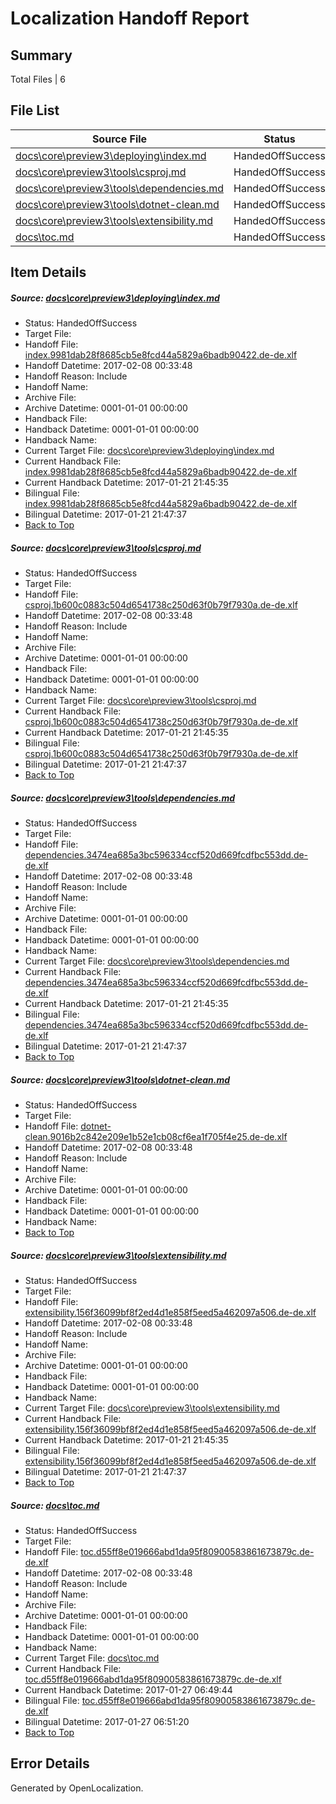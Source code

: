 # <a name='report-top'></a> Localization Handoff Report

## Summary
 Total Files | 6

## File List
 Source File | Status | Details 
 ----------- | ------ | ------- 
 [docs\core\preview3\deploying\index.md](https://github.com/dotnet/docs/blob/dd0178014749e66749e87e4c82c4979d1dd6ea1b/docs/core/preview3/deploying/index.md) | HandedOffSuccess | [Details](#0dff199f088d5d4276d3ce7671dcc338f0bd2af658)
 [docs\core\preview3\tools\csproj.md](https://github.com/dotnet/docs/blob/dd0178014749e66749e87e4c82c4979d1dd6ea1b/docs/core/preview3/tools/csproj.md) | HandedOffSuccess | [Details](#82d200fd44c6e5c1c756bf4aa1252e152de07f0059)
 [docs\core\preview3\tools\dependencies.md](https://github.com/dotnet/docs/blob/dd0178014749e66749e87e4c82c4979d1dd6ea1b/docs/core/preview3/tools/dependencies.md) | HandedOffSuccess | [Details](#c55c1b1249fc3e0d844dce82c520444944d8ceaa60)
 [docs\core\preview3\tools\dotnet-clean.md](https://github.com/dotnet/docs/blob/dd0178014749e66749e87e4c82c4979d1dd6ea1b/docs/core/preview3/tools/dotnet-clean.md) | HandedOffSuccess | [Details](#6b0f82e4413b55b934cdfc6fd82568e3a155df3062)
 [docs\core\preview3\tools\extensibility.md](https://github.com/dotnet/docs/blob/dd0178014749e66749e87e4c82c4979d1dd6ea1b/docs/core/preview3/tools/extensibility.md) | HandedOffSuccess | [Details](#e6f39f474fc743064390720c827cb5b0b903d77d76)
 [docs\toc.md](https://github.com/dotnet/docs/blob/dd0178014749e66749e87e4c82c4979d1dd6ea1b/docs/toc.md) | HandedOffSuccess | [Details](#dfd9bd2b6c148a5f9d4f776d1f76c76aa003bc4b3472)

## Item Details
##### <a name='0dff199f088d5d4276d3ce7671dcc338f0bd2af658'></a> Source: [docs\core\preview3\deploying\index.md](https://github.com/dotnet/docs/blob/dd0178014749e66749e87e4c82c4979d1dd6ea1b/docs/core/preview3/deploying/index.md)
* Status: HandedOffSuccess
* Target File: 
* Handoff File: [index.9981dab28f8685cb5e8fcd44a5829a6badb90422.de-de.xlf](https://github.com/dotnet/docs.handoff/blob/070e60828a558c4be3f19fc555c0f71db5428c55/ol-handoff/dotnet/docs.de-de/master/dotnet-core/index.9981dab28f8685cb5e8fcd44a5829a6badb90422.de-de.xlf)
* Handoff Datetime: 2017-02-08 00:33:48
* Handoff Reason: Include
* Handoff Name: 
* Archive File: 
* Archive Datetime: 0001-01-01 00:00:00
* Handback File: 
* Handback Datetime: 0001-01-01 00:00:00
* Handback Name: 
* Current Target File: [docs\core\preview3\deploying\index.md](https://github.com/dotnet/docs.de-de/blob/c5f98ed291aaa04599d4c59d804bdba4f0c15db9/docs/core/preview3/deploying/index.md)
* Current Handback File: [index.9981dab28f8685cb5e8fcd44a5829a6badb90422.de-de.xlf](https://github.com/dotnet/docs.handback/blob/d6450e2c5e8c4689cd19fee3b172930668ebd036/ol-handback/dotnet/docs.de-de/master/dotnet-core/index.9981dab28f8685cb5e8fcd44a5829a6badb90422.de-de.xlf)
* Current Handback Datetime: 2017-01-21 21:45:35
* Bilingual File: [index.9981dab28f8685cb5e8fcd44a5829a6badb90422.de-de.xlf](https://github.com/dotnet/docs.handback/blob/d6450e2c5e8c4689cd19fee3b172930668ebd036/ol-handback/dotnet/docs.de-de/master/dotnet-core/index.9981dab28f8685cb5e8fcd44a5829a6badb90422.de-de.xlf)
* Bilingual Datetime: 2017-01-21 21:47:37
* [Back to Top](#report-top)

##### <a name='82d200fd44c6e5c1c756bf4aa1252e152de07f0059'></a> Source: [docs\core\preview3\tools\csproj.md](https://github.com/dotnet/docs/blob/dd0178014749e66749e87e4c82c4979d1dd6ea1b/docs/core/preview3/tools/csproj.md)
* Status: HandedOffSuccess
* Target File: 
* Handoff File: [csproj.1b600c0883c504d6541738c250d63f0b79f7930a.de-de.xlf](https://github.com/dotnet/docs.handoff/blob/070e60828a558c4be3f19fc555c0f71db5428c55/ol-handoff/dotnet/docs.de-de/master/dotnet-core/csproj.1b600c0883c504d6541738c250d63f0b79f7930a.de-de.xlf)
* Handoff Datetime: 2017-02-08 00:33:48
* Handoff Reason: Include
* Handoff Name: 
* Archive File: 
* Archive Datetime: 0001-01-01 00:00:00
* Handback File: 
* Handback Datetime: 0001-01-01 00:00:00
* Handback Name: 
* Current Target File: [docs\core\preview3\tools\csproj.md](https://github.com/dotnet/docs.de-de/blob/c5f98ed291aaa04599d4c59d804bdba4f0c15db9/docs/core/preview3/tools/csproj.md)
* Current Handback File: [csproj.1b600c0883c504d6541738c250d63f0b79f7930a.de-de.xlf](https://github.com/dotnet/docs.handback/blob/d6450e2c5e8c4689cd19fee3b172930668ebd036/ol-handback/dotnet/docs.de-de/master/dotnet-core/csproj.1b600c0883c504d6541738c250d63f0b79f7930a.de-de.xlf)
* Current Handback Datetime: 2017-01-21 21:45:35
* Bilingual File: [csproj.1b600c0883c504d6541738c250d63f0b79f7930a.de-de.xlf](https://github.com/dotnet/docs.handback/blob/d6450e2c5e8c4689cd19fee3b172930668ebd036/ol-handback/dotnet/docs.de-de/master/dotnet-core/csproj.1b600c0883c504d6541738c250d63f0b79f7930a.de-de.xlf)
* Bilingual Datetime: 2017-01-21 21:47:37
* [Back to Top](#report-top)

##### <a name='c55c1b1249fc3e0d844dce82c520444944d8ceaa60'></a> Source: [docs\core\preview3\tools\dependencies.md](https://github.com/dotnet/docs/blob/dd0178014749e66749e87e4c82c4979d1dd6ea1b/docs/core/preview3/tools/dependencies.md)
* Status: HandedOffSuccess
* Target File: 
* Handoff File: [dependencies.3474ea685a3bc596334ccf520d669fcdfbc553dd.de-de.xlf](https://github.com/dotnet/docs.handoff/blob/070e60828a558c4be3f19fc555c0f71db5428c55/ol-handoff/dotnet/docs.de-de/master/dotnet-core/dependencies.3474ea685a3bc596334ccf520d669fcdfbc553dd.de-de.xlf)
* Handoff Datetime: 2017-02-08 00:33:48
* Handoff Reason: Include
* Handoff Name: 
* Archive File: 
* Archive Datetime: 0001-01-01 00:00:00
* Handback File: 
* Handback Datetime: 0001-01-01 00:00:00
* Handback Name: 
* Current Target File: [docs\core\preview3\tools\dependencies.md](https://github.com/dotnet/docs.de-de/blob/c5f98ed291aaa04599d4c59d804bdba4f0c15db9/docs/core/preview3/tools/dependencies.md)
* Current Handback File: [dependencies.3474ea685a3bc596334ccf520d669fcdfbc553dd.de-de.xlf](https://github.com/dotnet/docs.handback/blob/d6450e2c5e8c4689cd19fee3b172930668ebd036/ol-handback/dotnet/docs.de-de/master/dotnet-core/dependencies.3474ea685a3bc596334ccf520d669fcdfbc553dd.de-de.xlf)
* Current Handback Datetime: 2017-01-21 21:45:35
* Bilingual File: [dependencies.3474ea685a3bc596334ccf520d669fcdfbc553dd.de-de.xlf](https://github.com/dotnet/docs.handback/blob/d6450e2c5e8c4689cd19fee3b172930668ebd036/ol-handback/dotnet/docs.de-de/master/dotnet-core/dependencies.3474ea685a3bc596334ccf520d669fcdfbc553dd.de-de.xlf)
* Bilingual Datetime: 2017-01-21 21:47:37
* [Back to Top](#report-top)

##### <a name='6b0f82e4413b55b934cdfc6fd82568e3a155df3062'></a> Source: [docs\core\preview3\tools\dotnet-clean.md](https://github.com/dotnet/docs/blob/dd0178014749e66749e87e4c82c4979d1dd6ea1b/docs/core/preview3/tools/dotnet-clean.md)
* Status: HandedOffSuccess
* Target File: 
* Handoff File: [dotnet-clean.9016b2c842e209e1b52e1cb08cf6ea1f705f4e25.de-de.xlf](https://github.com/dotnet/docs.handoff/blob/070e60828a558c4be3f19fc555c0f71db5428c55/ol-handoff/dotnet/docs.de-de/master/dotnet-core/dotnet-clean.9016b2c842e209e1b52e1cb08cf6ea1f705f4e25.de-de.xlf)
* Handoff Datetime: 2017-02-08 00:33:48
* Handoff Reason: Include
* Handoff Name: 
* Archive File: 
* Archive Datetime: 0001-01-01 00:00:00
* Handback File: 
* Handback Datetime: 0001-01-01 00:00:00
* Handback Name: 
* [Back to Top](#report-top)

##### <a name='e6f39f474fc743064390720c827cb5b0b903d77d76'></a> Source: [docs\core\preview3\tools\extensibility.md](https://github.com/dotnet/docs/blob/dd0178014749e66749e87e4c82c4979d1dd6ea1b/docs/core/preview3/tools/extensibility.md)
* Status: HandedOffSuccess
* Target File: 
* Handoff File: [extensibility.156f36099bf8f2ed4d1e858f5eed5a462097a506.de-de.xlf](https://github.com/dotnet/docs.handoff/blob/070e60828a558c4be3f19fc555c0f71db5428c55/ol-handoff/dotnet/docs.de-de/master/dotnet-core/extensibility.156f36099bf8f2ed4d1e858f5eed5a462097a506.de-de.xlf)
* Handoff Datetime: 2017-02-08 00:33:48
* Handoff Reason: Include
* Handoff Name: 
* Archive File: 
* Archive Datetime: 0001-01-01 00:00:00
* Handback File: 
* Handback Datetime: 0001-01-01 00:00:00
* Handback Name: 
* Current Target File: [docs\core\preview3\tools\extensibility.md](https://github.com/dotnet/docs.de-de/blob/c5f98ed291aaa04599d4c59d804bdba4f0c15db9/docs/core/preview3/tools/extensibility.md)
* Current Handback File: [extensibility.156f36099bf8f2ed4d1e858f5eed5a462097a506.de-de.xlf](https://github.com/dotnet/docs.handback/blob/d6450e2c5e8c4689cd19fee3b172930668ebd036/ol-handback/dotnet/docs.de-de/master/dotnet-core/extensibility.156f36099bf8f2ed4d1e858f5eed5a462097a506.de-de.xlf)
* Current Handback Datetime: 2017-01-21 21:45:35
* Bilingual File: [extensibility.156f36099bf8f2ed4d1e858f5eed5a462097a506.de-de.xlf](https://github.com/dotnet/docs.handback/blob/d6450e2c5e8c4689cd19fee3b172930668ebd036/ol-handback/dotnet/docs.de-de/master/dotnet-core/extensibility.156f36099bf8f2ed4d1e858f5eed5a462097a506.de-de.xlf)
* Bilingual Datetime: 2017-01-21 21:47:37
* [Back to Top](#report-top)

##### <a name='dfd9bd2b6c148a5f9d4f776d1f76c76aa003bc4b3472'></a> Source: [docs\toc.md](https://github.com/dotnet/docs/blob/dd0178014749e66749e87e4c82c4979d1dd6ea1b/docs/toc.md)
* Status: HandedOffSuccess
* Target File: 
* Handoff File: [toc.d55ff8e019666abd1da95f80900583861673879c.de-de.xlf](https://github.com/dotnet/docs.handoff/blob/070e60828a558c4be3f19fc555c0f71db5428c55/ol-handoff/dotnet/docs.de-de/master/dotnet-core/toc.d55ff8e019666abd1da95f80900583861673879c.de-de.xlf)
* Handoff Datetime: 2017-02-08 00:33:48
* Handoff Reason: Include
* Handoff Name: 
* Archive File: 
* Archive Datetime: 0001-01-01 00:00:00
* Handback File: 
* Handback Datetime: 0001-01-01 00:00:00
* Handback Name: 
* Current Target File: [docs\toc.md](https://github.com/dotnet/docs.de-de/blob/5d1a0cb461a3a55c30732e94459d776c46ab77b9/docs/toc.md)
* Current Handback File: [toc.d55ff8e019666abd1da95f80900583861673879c.de-de.xlf](https://github.com/dotnet/docs.handback/blob/64b5f1f6f4df01a670263ba3fef936439e50f2e2/ol-handback/dotnet/docs.de-de/master/dotnet-core/toc.d55ff8e019666abd1da95f80900583861673879c.de-de.xlf)
* Current Handback Datetime: 2017-01-27 06:49:44
* Bilingual File: [toc.d55ff8e019666abd1da95f80900583861673879c.de-de.xlf](https://github.com/dotnet/docs.handback/blob/64b5f1f6f4df01a670263ba3fef936439e50f2e2/ol-handback/dotnet/docs.de-de/master/dotnet-core/toc.d55ff8e019666abd1da95f80900583861673879c.de-de.xlf)
* Bilingual Datetime: 2017-01-27 06:51:20
* [Back to Top](#report-top)


## Error Details

Generated by OpenLocalization.
